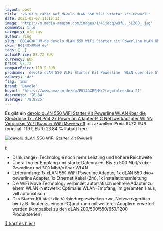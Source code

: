 ```yaml
---
layout: post
title: '26.84 % rabat auf devolo dLAN 550 WiFi Starter Kit Powerli'
date: 2021-02-07 11:12:13
image: 'https://m.media-amazon.com/images/I/41jecqOw9fL._SL200_.jpg'
comments: true
category: ofertas
author: ring
slug: 'B014GXRFHM-de devolo dLAN 550 WiFi Starter Kit Powerline WLAN über die...'
sku: 'B014GXRFHM-de'
tags: [  ]
actualPrice: 87.72 EUR
currency: EUR
price: 87.72
comparePrice: 119.9 EUR
prodname: 'devolo dLAN 550 WiFi Starter Kit Powerline  WLAN über die Steckdose  1x LAN Port  2x Powerlan Adapter  PLC Netzwerkadapter  WLAN Verstärker  WiFi Booster  WiFi Move  weiß'
country: 'de'
flag: '🇩🇪'
brand: 'Devolo'
buyurl: 'https://www.amazon.de/dp/B014GXRFHM/?tag=tolees0ca-21'
descuento: '26.84'
average: '79.8225'
---
```


Es gibt ein [devolo dLAN 550 WiFi Starter Kit Powerline  WLAN über die Steckdose  1x LAN Port  2x Powerlan Adapter  PLC Netzwerkadapter  WLAN Verstärker  WiFi Booster  WiFi Move  weiß](https://www.amazon.de/dp/B014GXRFHM/?tag=tolees0ca-21) mit aktuellem Preis 87.72 EUR (original: 119.9 EUR) 26.84 % Rabatt hier:

[![devolo dLAN 550 WiFi Starter Kit Powerli](https://m.media-amazon.com/images/I/41jecqOw9fL._SL200_.jpg)](https://www.amazon.de/dp/B014GXRFHM/?tag=tolees0ca-21)

ℹ️:

- Dank range+ Technologie noch mehr Leistung und höhere Reichweite
- Überall voller Empfang und starke Datenraten: Bis zu 500 Mbit/s über Powerline und 300 Mbit/s über WLAN
- Lieferumfang: 1x dLAN 550 WiFi Powerline Adapter, 1x dLAN 550 duo+ powerline Adapter, 1x Ethernet Kabel (2m), 1x Installationsanleitung
- Die WiFi Move Technology verbindet automatisch mehrere Adapter zu einem WLAN-Netzwerk: Optimaler WLAN-Empfang, im gesamten Haus, voll automatisch
- Das Starter Kit stellt die Verbindung zwischen zwei Netzwerkgeräten her (z.B. Router zu einem PC)und kann mit weiteren Adaptern erweitert werden (kompatibel zu den dLAN 200/500/550/650/1200 Produktserien)

[🛒 kauf es hier!!](https://www.amazon.de/dp/B014GXRFHM/?tag=tolees0ca-21)
